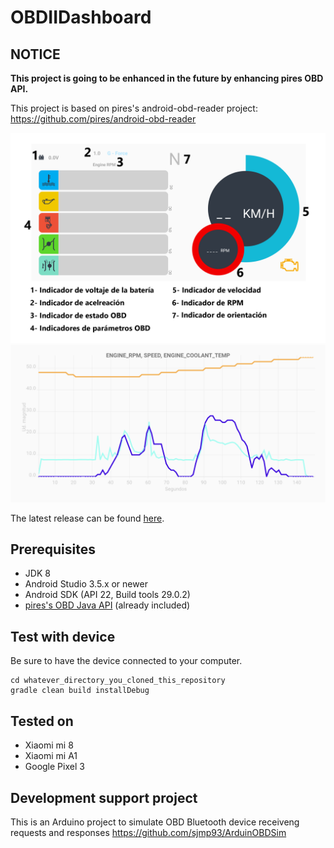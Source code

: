 OBDIIDashboard
========================

## NOTICE

**This project is going to be enhanced in the future by enhancing pires OBD API.**

 This project is based on pires's android-obd-reader project: https://github.com/pires/android-obd-reader

![screenshot](/caption.png) 
![screenshot](/chart.png)

The latest release can be found [here](https://github.com/sjmp93/OBDIIDashboard/).

## Prerequisites ##
- JDK 8
- Android Studio 3.5.x or newer
- Android SDK (API 22, Build tools 29.0.2)
- [pires's OBD Java API](https://github.com/pires/obd-java-api/) (already included)

## Test with device ##

Be sure to have the device connected to your computer.

```
cd whatever_directory_you_cloned_this_repository
gradle clean build installDebug
```

## Tested on ##

* Xiaomi mi 8
* Xiaomi mi A1
* Google Pixel 3

## Development support project ##
This is an Arduino project to simulate OBD Bluetooth device receiveng requests and responses
https://github.com/sjmp93/ArduinOBDSim


